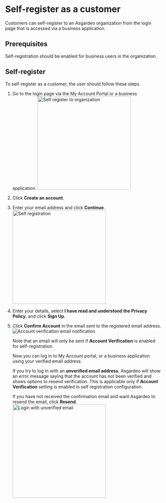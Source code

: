 # Self-register as a customer

<a :href="$withBase('/guides/users/manage-customers/')">Customers</a> can self-register to an Asgardeo organization from the login page that is accessed via a business application. 

## Prerequisites

 <a :href="$withBase('/guides/user-accounts/configure-self-registration/')">Self-registration</a> should be enabled for business users in the organization.

## Self-register

To self-register as a customer, the user should follow these steps. 

1. Go to the login page via the <a :href="$withBase('/guides/user-self-service/customer-self-service-portal/')">My Account Portal</a> or a business application.
   <img :src="$withBase('/assets/img/guides/organization/self-service/customer/recover-your-password.png')" alt="Self register to organization" width="300">
2. Click **Create an account**.
3. Enter your email address and click **Continue**.
   <img :src="$withBase('/assets/img/guides/organization/self-service/customer/self-registration-enter-username.png')" alt="Self registration" width="300">
4. Enter your details, select **I have read and understood the Privacy Policy**, and click **Sign Up**.
5. Click **Confirm Account** in the email sent to the registered email address.
   <img :src="$withBase('/assets/img/guides/organization/self-service/customer/account-verification-email.png')" alt="Account verification email notification" >
    
    Note that an email will only be sent if **Account Verification** is enabled for <a :href="$withBase('/guides/user-accounts/configure-self-registration/')">self-registration</a>.
    
    Now you can log in to My Account portal, or a business application using your verified email address.
   
    If you try to log in with an **unverified email address**, Asgardeo will show an error message saying that the account has not been verified and shows options to resend verification. This is applicable only if **Account Verification** setting is enabled in <a :href="$withBase('/guides/user-accounts/configure-self-registration/')">self registration configuration</a>. 
    
    If you have not received the confirmation email and want Asgardeo to resend the email, click **Resend**.
    <img :src="$withBase('/assets/img/guides/organization/self-service/customer/login-with-unverified-email.png')" alt="Login with unverified email" width="300"> 
